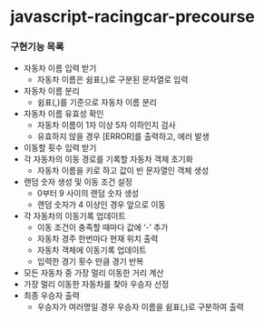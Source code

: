 # javascript-racingcar-precourse

### 구현기능 목록

- 자동차 이름 입력 받기
  - 자동차 이름은 쉼표(,)로 구분된 문자열로 입력
- 자동차 이름 분리
  - 쉼표(,)를 기준으로 자동차 이름 분리
- 자동차 이름 유효성 확인
  - 자동차 이름이 1자 이상 5자 이하인지 검사
  - 유효하지 않을 경우 [ERROR]를 출력하고, 에러 발생
- 이동할 횟수 입력 받기
- 각 자동차의 이동 경로를 기록할 자동차 객체 초기화
  - 자동차 이름을 키로 하고 값이 빈 문자열인 객체 생성
- 랜덤 숫자 생성 및 이동 조건 설정
  - 0부터 9 사이의 랜덤 숫자 생성
  - 랜덤 숫자가 4 이상인 경우 앞으로 이동
- 각 자동차의 이동기록 업데이트
  - 이동 조건이 충족할 때마다 값에 ‘-’ 추가
  - 자동차 경주 한번마다 현재 위치 출력
  - 자동차 객체에 이동기록 업데이트
  - 입력한 경기 횟수 만큼 경기 반복
- 모든 자동차 중 가장 멀리 이동한 거리 계산
- 가장 멀리 이동한 자동차를 찾아 우승자 선정
- 최종 우승자 출력
  - 우승자가 여러명일 경우 우승자 이름을 쉼표(,)로 구분하여 출력

